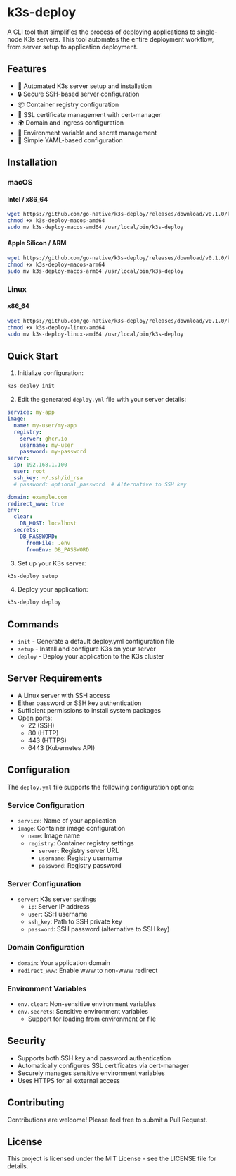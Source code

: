 # k3s-deploy

A CLI tool that simplifies the process of deploying applications to single-node K3s servers. This tool automates the entire deployment workflow, from server setup to application deployment.

## Features

- 🚀 Automated K3s server setup and installation
- 🔒 Secure SSH-based server configuration
- 📦 Container registry configuration
- 🔐 SSL certificate management with cert-manager
- 🌍 Domain and ingress configuration
- 🔑 Environment variable and secret management
- 📄 Simple YAML-based configuration

## Installation

### macOS

#### Intel / x86_64
```bash
wget https://github.com/go-native/k3s-deploy/releases/download/v0.1.0/k3s-deploy-macos-amd64
chmod +x k3s-deploy-macos-amd64
sudo mv k3s-deploy-macos-amd64 /usr/local/bin/k3s-deploy
```

#### Apple Silicon / ARM
```bash
wget https://github.com/go-native/k3s-deploy/releases/download/v0.1.0/k3s-deploy-macos-arm64
chmod +x k3s-deploy-macos-arm64
sudo mv k3s-deploy-macos-arm64 /usr/local/bin/k3s-deploy
```

### Linux

#### x86_64
```bash
wget https://github.com/go-native/k3s-deploy/releases/download/v0.1.0/k3s-deploy-linux-amd64
chmod +x k3s-deploy-linux-amd64
sudo mv k3s-deploy-linux-amd64 /usr/local/bin/k3s-deploy
```

## Quick Start

1. Initialize configuration:
```bash
k3s-deploy init
```

2. Edit the generated `deploy.yml` file with your server details:
```yaml
service: my-app
image:
  name: my-user/my-app
  registry:
    server: ghcr.io
    username: my-user
    password: my-password
server: 
  ip: 192.168.1.100
  user: root
  ssh_key: ~/.ssh/id_rsa
  # password: optional_password  # Alternative to SSH key

domain: example.com
redirect_www: true
env:
  clear:
    DB_HOST: localhost
  secrets:
    DB_PASSWORD:
      fromFile: .env
      fromEnv: DB_PASSWORD
```

3. Set up your K3s server:
```bash
k3s-deploy setup
```

4. Deploy your application:
```bash
k3s-deploy deploy
```

## Commands

- `init` - Generate a default deploy.yml configuration file
- `setup` - Install and configure K3s on your server
- `deploy` - Deploy your application to the K3s cluster

## Server Requirements

- A Linux server with SSH access
- Either password or SSH key authentication
- Sufficient permissions to install system packages
- Open ports:
  - 22 (SSH)
  - 80 (HTTP)
  - 443 (HTTPS)
  - 6443 (Kubernetes API)

## Configuration

The `deploy.yml` file supports the following configuration options:

### Service Configuration
- `service`: Name of your application
- `image`: Container image configuration
  - `name`: Image name
  - `registry`: Container registry settings
    - `server`: Registry server URL
    - `username`: Registry username
    - `password`: Registry password

### Server Configuration
- `server`: K3s server settings
  - `ip`: Server IP address
  - `user`: SSH username
  - `ssh_key`: Path to SSH private key
  - `password`: SSH password (alternative to SSH key)

### Domain Configuration
- `domain`: Your application domain
- `redirect_www`: Enable www to non-www redirect

### Environment Variables
- `env.clear`: Non-sensitive environment variables
- `env.secrets`: Sensitive environment variables
  - Support for loading from environment or file

## Security

- Supports both SSH key and password authentication
- Automatically configures SSL certificates via cert-manager
- Securely manages sensitive environment variables
- Uses HTTPS for all external access

## Contributing

Contributions are welcome! Please feel free to submit a Pull Request.

## License

This project is licensed under the MIT License - see the LICENSE file for details.